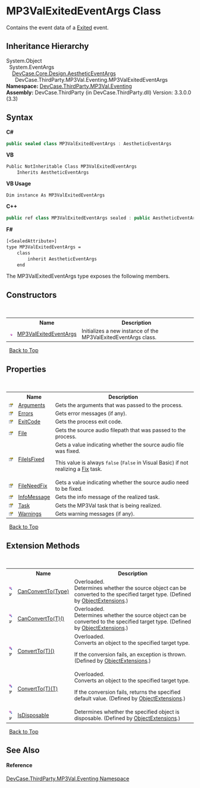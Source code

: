 # MP3ValExitedEventArgs Class
 

Contains the event data of a <a href="E_DevCase_ThirdParty_MP3Val_MP3ValWrapper_Exited">Exited</a> event.


## Inheritance Hierarchy
System.Object<br />&nbsp;&nbsp;System.EventArgs<br />&nbsp;&nbsp;&nbsp;&nbsp;<a href="T_DevCase_Core_Design_AestheticEventArgs">DevCase.Core.Design.AestheticEventArgs</a><br />&nbsp;&nbsp;&nbsp;&nbsp;&nbsp;&nbsp;DevCase.ThirdParty.MP3Val.Eventing.MP3ValExitedEventArgs<br />
**Namespace:**&nbsp;<a href="N_DevCase_ThirdParty_MP3Val_Eventing">DevCase.ThirdParty.MP3Val.Eventing</a><br />**Assembly:**&nbsp;DevCase.ThirdParty (in DevCase.ThirdParty.dll) Version: 3.3.0.0 (3.3)

## Syntax

**C#**<br />
``` C#
public sealed class MP3ValExitedEventArgs : AestheticEventArgs
```

**VB**<br />
``` VB
Public NotInheritable Class MP3ValExitedEventArgs
	Inherits AestheticEventArgs
```

**VB Usage**<br />
``` VB Usage
Dim instance As MP3ValExitedEventArgs
```

**C++**<br />
``` C++
public ref class MP3ValExitedEventArgs sealed : public AestheticEventArgs
```

**F#**<br />
``` F#
[<SealedAttribute>]
type MP3ValExitedEventArgs =  
    class
        inherit AestheticEventArgs
    end
```

The MP3ValExitedEventArgs type exposes the following members.


## Constructors
&nbsp;<table><tr><th></th><th>Name</th><th>Description</th></tr><tr><td>![Public method](media/pubmethod.gif "Public method")</td><td><a href="M_DevCase_ThirdParty_MP3Val_Eventing_MP3ValExitedEventArgs__ctor">MP3ValExitedEventArgs</a></td><td>
Initializes a new instance of the MP3ValExitedEventArgs class.</td></tr></table>&nbsp;
<a href="#mp3valexitedeventargs-class">Back to Top</a>

## Properties
&nbsp;<table><tr><th></th><th>Name</th><th>Description</th></tr><tr><td>![Public property](media/pubproperty.gif "Public property")</td><td><a href="P_DevCase_ThirdParty_MP3Val_Eventing_MP3ValExitedEventArgs_Arguments">Arguments</a></td><td>
Gets the arguments that was passed to the process.</td></tr><tr><td>![Public property](media/pubproperty.gif "Public property")</td><td><a href="P_DevCase_ThirdParty_MP3Val_Eventing_MP3ValExitedEventArgs_Errors">Errors</a></td><td>
Gets error messages (if any).</td></tr><tr><td>![Public property](media/pubproperty.gif "Public property")</td><td><a href="P_DevCase_ThirdParty_MP3Val_Eventing_MP3ValExitedEventArgs_ExitCode">ExitCode</a></td><td>
Gets the process exit code.</td></tr><tr><td>![Public property](media/pubproperty.gif "Public property")</td><td><a href="P_DevCase_ThirdParty_MP3Val_Eventing_MP3ValExitedEventArgs_File">File</a></td><td>
Gets the source audio filepath that was passed to the process.</td></tr><tr><td>![Public property](media/pubproperty.gif "Public property")</td><td><a href="P_DevCase_ThirdParty_MP3Val_Eventing_MP3ValExitedEventArgs_FileIsFixed">FileIsFixed</a></td><td>
Gets a value indicating whether the source audio file was fixed. 

 This value is always `false` (`False` in Visual Basic) if not realizing a <a href="T_DevCase_ThirdParty_MP3Val_MP3ValTask">Fix</a> task.</td></tr><tr><td>![Public property](media/pubproperty.gif "Public property")</td><td><a href="P_DevCase_ThirdParty_MP3Val_Eventing_MP3ValExitedEventArgs_FileNeedFix">FileNeedFix</a></td><td>
Gets a value indicating whether the source audio need to be fixed.</td></tr><tr><td>![Public property](media/pubproperty.gif "Public property")</td><td><a href="P_DevCase_ThirdParty_MP3Val_Eventing_MP3ValExitedEventArgs_InfoMessage">InfoMessage</a></td><td>
Gets the info message of the realized task.</td></tr><tr><td>![Public property](media/pubproperty.gif "Public property")</td><td><a href="P_DevCase_ThirdParty_MP3Val_Eventing_MP3ValExitedEventArgs_Task">Task</a></td><td>
Gets the MP3Val task that is being realized.</td></tr><tr><td>![Public property](media/pubproperty.gif "Public property")</td><td><a href="P_DevCase_ThirdParty_MP3Val_Eventing_MP3ValExitedEventArgs_Warnings">Warnings</a></td><td>
Gets warning messages (if any).</td></tr></table>&nbsp;
<a href="#mp3valexitedeventargs-class">Back to Top</a>

## Extension Methods
&nbsp;<table><tr><th></th><th>Name</th><th>Description</th></tr><tr><td>![Public Extension Method](media/pubextension.gif "Public Extension Method")![Code example](media/CodeExample.png "Code example")</td><td><a href="M_DevCase_Core_Extensions_Object_ObjectExtensions_CanConvertTo">CanConvertTo(Type)</a></td><td>Overloaded.  
Determines whether the source object can be converted to the specified target type.
 (Defined by <a href="T_DevCase_Core_Extensions_Object_ObjectExtensions">ObjectExtensions</a>.)</td></tr><tr><td>![Public Extension Method](media/pubextension.gif "Public Extension Method")![Code example](media/CodeExample.png "Code example")</td><td><a href="M_DevCase_Core_Extensions_Object_ObjectExtensions_CanConvertTo__1">CanConvertTo(T)()</a></td><td>Overloaded.  
Determines whether the source object can be converted to the specified target type.
 (Defined by <a href="T_DevCase_Core_Extensions_Object_ObjectExtensions">ObjectExtensions</a>.)</td></tr><tr><td>![Public Extension Method](media/pubextension.gif "Public Extension Method")![Code example](media/CodeExample.png "Code example")</td><td><a href="M_DevCase_Core_Extensions_Object_ObjectExtensions_ConvertTo__1">ConvertTo(T)()</a></td><td>Overloaded.  
Converts an object to the specified target type. 

 If the conversion fails, an exception is thrown.
 (Defined by <a href="T_DevCase_Core_Extensions_Object_ObjectExtensions">ObjectExtensions</a>.)</td></tr><tr><td>![Public Extension Method](media/pubextension.gif "Public Extension Method")![Code example](media/CodeExample.png "Code example")</td><td><a href="M_DevCase_Core_Extensions_Object_ObjectExtensions_ConvertTo__1_1">ConvertTo(T)(T)</a></td><td>Overloaded.  
Converts an object to the specified target type. 

 If the conversion fails, returns the specified default value.
 (Defined by <a href="T_DevCase_Core_Extensions_Object_ObjectExtensions">ObjectExtensions</a>.)</td></tr><tr><td>![Public Extension Method](media/pubextension.gif "Public Extension Method")![Code example](media/CodeExample.png "Code example")</td><td><a href="M_DevCase_Core_Extensions_Object_ObjectExtensions_IsDisposable">IsDisposable</a></td><td>
Determines whether the specified object is disposable.
 (Defined by <a href="T_DevCase_Core_Extensions_Object_ObjectExtensions">ObjectExtensions</a>.)</td></tr></table>&nbsp;
<a href="#mp3valexitedeventargs-class">Back to Top</a>

## See Also


#### Reference
<a href="N_DevCase_ThirdParty_MP3Val_Eventing">DevCase.ThirdParty.MP3Val.Eventing Namespace</a><br />